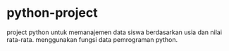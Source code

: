 # python-project
project python untuk memanajemen data siswa berdasarkan usia dan nilai rata-rata. menggunakan fungsi data pemrograman python.
